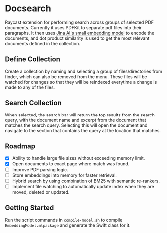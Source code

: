 # Docsearch

Raycast extension for performing search across groups of selected PDF documents. Currently it uses PDFKit to separate pdf files into their paragraphs. It then uses [Jina AI's small embedding model](https://huggingface.co/jinaai/jina-embeddings-v2-small-en) to encode the documents, and dot product similarity is used to get the most relevant documents defined in the collection.

## Define Collection

Create a collection by naming and selecting a group of files/directories from finder, which can also be removed from the menu. These files will be watched for changes so that they will be reindexed everytime a change is made to any of the files.

## Search Collection

When selected, the search bar will return the top results from the search query, with the document name and excerpt from the document that matches the search query. Selecting this will open the document and navigate to the section that contains the query at the location that matches.

## Roadmap

- [x] Ability to handle large file sizes without exceeding memory limit.
- [x] Open documents to exact page where match was found.
- [ ] Improve PDF parsing logic.
- [ ] Store embeddings into memory for faster retrieval.
- [ ] Hybrid search by using combination of BM25 with semantic re-rankers.
- [ ] Implement file watching to automatically update index when they are moved, deleted or updated.

## Getting Started

Run the script commands in `compile-model.sh` to compile `EmbeddingModel.mlpackage` and generate the Swift class for it.
